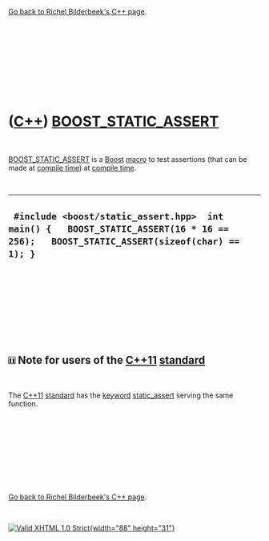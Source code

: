 

[Go back to Richel Bilderbeek's C++ page](Cpp.htm).

 

 

 

 

 

([C++](Cpp.htm)) [BOOST\_STATIC\_ASSERT](CppBOOST_STATIC_ASSERT.htm)
====================================================================

 

[BOOST\_STATIC\_ASSERT](CppBOOST_STATIC_ASSERT.htm) is a
[Boost](CppBoost.htm) [macro](CppMacro.htm)[]() to test assertions (that
can be made at [compile time](CppCompileTime.htm)) at [compile
time](CppCompileTime.htm).

 

  ----------------------------------------------------------------------------------------------------------------------------------------
  ` #include <boost/static_assert.hpp>  int main() {   BOOST_STATIC_ASSERT(16 * 16 == 256);   BOOST_STATIC_ASSERT(sizeof(char) == 1); }`
  ----------------------------------------------------------------------------------------------------------------------------------------

 

 

 

 

 

![C++11](PicCpp11.png) Note for users of the [C++11](Cpp11.htm) [standard](CppStandard.htm)
-------------------------------------------------------------------------------------------

 

The [C++11](Cpp11.htm) [standard](CppStandard.htm) has the
[keyword](CppKeyword.htm) [static\_assert](CppStatic_assert.htm) serving
the same function.

 

 

 

 

 

[Go back to Richel Bilderbeek's C++ page](Cpp.htm).



 

[![Valid XHTML 1.0 Strict](valid-xhtml10.png){width="88"
height="31"}](http://validator.w3.org/check?uri=referer)
